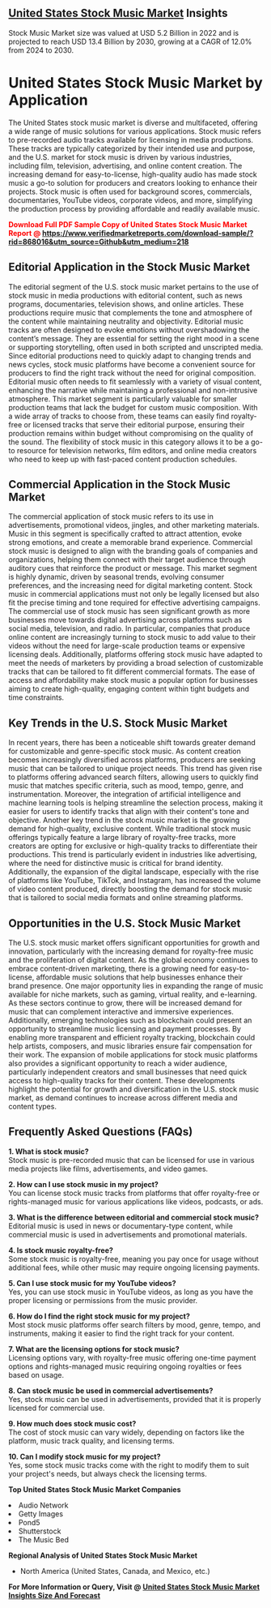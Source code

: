 <h2><a href="https://www.verifiedmarketreports.com/download-sample/?rid=868016&amp;utm_source=Github&amp;utm_medium=218" target="_blank">United States Stock Music Market</a> Insights</h2><p>Stock Music Market size was valued at USD 5.2 Billion in 2022 and is projected to reach USD 13.4 Billion by 2030, growing at a CAGR of 12.0% from 2024 to 2030.</p><p><div> <h1>United States Stock Music Market by Application</h1> <p>The United States stock music market is diverse and multifaceted, offering a wide range of music solutions for various applications. Stock music refers to pre-recorded audio tracks available for licensing in media productions. These tracks are typically categorized by their intended use and purpose, and the U.S. market for stock music is driven by various industries, including film, television, advertising, and online content creation. The increasing demand for easy-to-license, high-quality audio has made stock music a go-to solution for producers and creators looking to enhance their projects. Stock music is often used for background scores, commercials, documentaries, YouTube videos, corporate videos, and more, simplifying the production process by providing affordable and readily available music. <b><p><span class=""><span style="color: #ff0000;"><strong>Download Full PDF Sample Copy of United States Stock Music Market Report</strong> @ </span><a href="https://www.verifiedmarketreports.com/download-sample/?rid=868016&amp;utm_source=Github&amp;utm_medium=218" target="_blank">https://www.verifiedmarketreports.com/download-sample/?rid=868016&amp;utm_source=Github&amp;utm_medium=218</a></span></p></b></p> <h2>Editorial Application in the Stock Music Market</h2> <p>The editorial segment of the U.S. stock music market pertains to the use of stock music in media productions with editorial content, such as news programs, documentaries, television shows, and online articles. These productions require music that complements the tone and atmosphere of the content while maintaining neutrality and objectivity. Editorial music tracks are often designed to evoke emotions without overshadowing the content’s message. They are essential for setting the right mood in a scene or supporting storytelling, often used in both scripted and unscripted media. Since editorial productions need to quickly adapt to changing trends and news cycles, stock music platforms have become a convenient source for producers to find the right track without the need for original composition. Editorial music often needs to fit seamlessly with a variety of visual content, enhancing the narrative while maintaining a professional and non-intrusive atmosphere. This market segment is particularly valuable for smaller production teams that lack the budget for custom music composition. With a wide array of tracks to choose from, these teams can easily find royalty-free or licensed tracks that serve their editorial purpose, ensuring their production remains within budget without compromising on the quality of the sound. The flexibility of stock music in this category allows it to be a go-to resource for television networks, film editors, and online media creators who need to keep up with fast-paced content production schedules.</p> <h2>Commercial Application in the Stock Music Market</h2> <p>The commercial application of stock music refers to its use in advertisements, promotional videos, jingles, and other marketing materials. Music in this segment is specifically crafted to attract attention, evoke strong emotions, and create a memorable brand experience. Commercial stock music is designed to align with the branding goals of companies and organizations, helping them connect with their target audience through auditory cues that reinforce the product or message. This market segment is highly dynamic, driven by seasonal trends, evolving consumer preferences, and the increasing need for digital marketing content. Stock music in commercial applications must not only be legally licensed but also fit the precise timing and tone required for effective advertising campaigns. The commercial use of stock music has seen significant growth as more businesses move towards digital advertising across platforms such as social media, television, and radio. In particular, companies that produce online content are increasingly turning to stock music to add value to their videos without the need for large-scale production teams or expensive licensing deals. Additionally, platforms offering stock music have adapted to meet the needs of marketers by providing a broad selection of customizable tracks that can be tailored to fit different commercial formats. The ease of access and affordability make stock music a popular option for businesses aiming to create high-quality, engaging content within tight budgets and time constraints.</p> <h2>Key Trends in the U.S. Stock Music Market</h2> <p>In recent years, there has been a noticeable shift towards greater demand for customizable and genre-specific stock music. As content creation becomes increasingly diversified across platforms, producers are seeking music that can be tailored to unique project needs. This trend has given rise to platforms offering advanced search filters, allowing users to quickly find music that matches specific criteria, such as mood, tempo, genre, and instrumentation. Moreover, the integration of artificial intelligence and machine learning tools is helping streamline the selection process, making it easier for users to identify tracks that align with their content's tone and objective. Another key trend in the stock music market is the growing demand for high-quality, exclusive content. While traditional stock music offerings typically feature a large library of royalty-free tracks, more creators are opting for exclusive or high-quality tracks to differentiate their productions. This trend is particularly evident in industries like advertising, where the need for distinctive music is critical for brand identity. Additionally, the expansion of the digital landscape, especially with the rise of platforms like YouTube, TikTok, and Instagram, has increased the volume of video content produced, directly boosting the demand for stock music that is tailored to social media formats and online streaming platforms.</p> <h2>Opportunities in the U.S. Stock Music Market</h2> <p>The U.S. stock music market offers significant opportunities for growth and innovation, particularly with the increasing demand for royalty-free music and the proliferation of digital content. As the global economy continues to embrace content-driven marketing, there is a growing need for easy-to-license, affordable music solutions that help businesses enhance their brand presence. One major opportunity lies in expanding the range of music available for niche markets, such as gaming, virtual reality, and e-learning. As these sectors continue to grow, there will be increased demand for music that can complement interactive and immersive experiences. Additionally, emerging technologies such as blockchain could present an opportunity to streamline music licensing and payment processes. By enabling more transparent and efficient royalty tracking, blockchain could help artists, composers, and music libraries ensure fair compensation for their work. The expansion of mobile applications for stock music platforms also provides a significant opportunity to reach a wider audience, particularly independent creators and small businesses that need quick access to high-quality tracks for their content. These developments highlight the potential for growth and diversification in the U.S. stock music market, as demand continues to increase across different media and content types.</p> <h2>Frequently Asked Questions (FAQs)</h2> <p><b>1. What is stock music?</b><br>Stock music is pre-recorded music that can be licensed for use in various media projects like films, advertisements, and video games.</p> <p><b>2. How can I use stock music in my project?</b><br>You can license stock music tracks from platforms that offer royalty-free or rights-managed music for various applications like videos, podcasts, or ads.</p> <p><b>3. What is the difference between editorial and commercial stock music?</b><br>Editorial music is used in news or documentary-type content, while commercial music is used in advertisements and promotional materials.</p> <p><b>4. Is stock music royalty-free?</b><br>Some stock music is royalty-free, meaning you pay once for usage without additional fees, while other music may require ongoing licensing payments.</p> <p><b>5. Can I use stock music for my YouTube videos?</b><br>Yes, you can use stock music in YouTube videos, as long as you have the proper licensing or permissions from the music provider.</p> <p><b>6. How do I find the right stock music for my project?</b><br>Most stock music platforms offer search filters by mood, genre, tempo, and instruments, making it easier to find the right track for your content.</p> <p><b>7. What are the licensing options for stock music?</b><br>Licensing options vary, with royalty-free music offering one-time payment options and rights-managed music requiring ongoing royalties or fees based on usage.</p> <p><b>8. Can stock music be used in commercial advertisements?</b><br>Yes, stock music can be used in advertisements, provided that it is properly licensed for commercial use.</p> <p><b>9. How much does stock music cost?</b><br>The cost of stock music can vary widely, depending on factors like the platform, music track quality, and licensing terms.</p> <p><b>10. Can I modify stock music for my project?</b><br>Yes, some stock music tracks come with the right to modify them to suit your project's needs, but always check the licensing terms.</p> </div></p><p><strong>Top United States Stock Music Market Companies</strong></p><div data-test-id=""><p><li>Audio Network</li><li> Getty Images</li><li> Pond5</li><li> Shutterstock</li><li> The Music Bed</li></p><div><strong>Regional Analysis of&nbsp;United States Stock Music Market</strong></div><ul><li dir="ltr"><p dir="ltr">North America&nbsp;(United States, Canada, and Mexico, etc.)</p></li></ul><p><strong>For More Information or Query, Visit @&nbsp;</strong><strong><a href="https://www.verifiedmarketreports.com/product/stock-music-market/?utm_source=Github&amp;utm_medium=218" target="_blank">United States Stock Music Market Insights Size And Forecast</a></strong></p></div>
